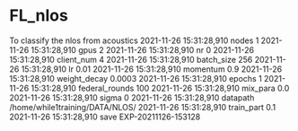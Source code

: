 # FL_nlos
To classify the nlos from acoustics
2021-11-26 15:31:28,910 nodes 1
2021-11-26 15:31:28,910 gpus 2
2021-11-26 15:31:28,910 nr 0
2021-11-26 15:31:28,910 client_num 4
2021-11-26 15:31:28,910 batch_size 256
2021-11-26 15:31:28,910 lr 0.01
2021-11-26 15:31:28,910 momentum 0.9
2021-11-26 15:31:28,910 weight_decay 0.0003
2021-11-26 15:31:28,910 epochs 1
2021-11-26 15:31:28,910 federal_rounds 100
2021-11-26 15:31:28,910 mix_para 0.0
2021-11-26 15:31:28,910 sigma 0
2021-11-26 15:31:28,910 datapath /home/while1training/DATA/NLOS/
2021-11-26 15:31:28,910 train_part 0.1
2021-11-26 15:31:28,910 save EXP-20211126-153128

